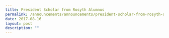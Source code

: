 ```yaml
---
title: President Scholar from Rosyth Alumnus
permalink: /announcements/announcements/president-scholar-from-rosyth-alumnus
date: 2017-08-16
layout: post
description: ""
---
```

